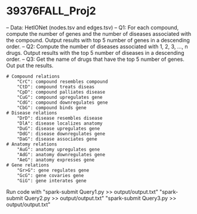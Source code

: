 # 39376FALL_Proj2

– Data: HetIONet (nodes.tsv and edges.tsv)
– Q1: For each compound, compute the number of genes and the number of diseases associated with the compound. Output results with top 5 number of genes in a descending order.
– Q2: Compute the number of diseases associated with 1, 2, 3, …, n drugs. Output results with the top 5 number of diseases in a descending order.
– Q3: Get the name of drugs that have the top 5 number of genes. Out put the results.


    # Compound relations
        "CrC": compound resembles compound
        "CtD": compound treats diseas
        "CpD": compound palliates disease
        "CuG": compound upregulates gene
        "CdG": compound downregulates gene
        "CbG": compound binds gene
    # Disease relations
        "DrD": disease resembles disease
        "DlA": disease localizes anatomy
        "DuG": disease upregulates gene
        "DdG": disease downregulates gene
        "DaG": disease associates gene
    # Anatomy relations
        "AuG": anatomy upregulates gene
        "AdG": anatomy downregulates gene
        "AeG": anatomy expresses gene
    # Gene relations
        "Gr>G": gene regulates gene
        "GcG": gene covaries gene
        "GiG": gene interates gene


Run code with "spark-submit Query1.py >> output/output.txt"
                "spark-submit Query2.py >> output/output.txt"
                "spark-submit Query3.py >> output/output.txt"